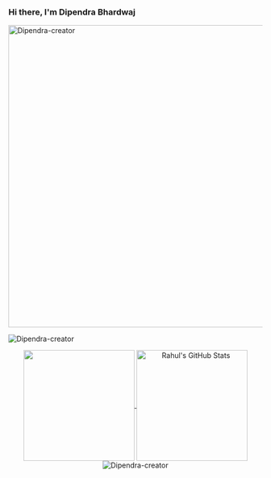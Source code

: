 ### Hi there, I'm Dipendra Bhardwaj


<img align="center" height="600px" src="https://dipendra-creator.github.io/Dipendra-creator/images/the.villain.skull-20210407-0001.jpg" alt="Dipendra-creator" />

<p align="left"><img src="https://komarev.com/ghpvc/?username=Dipendra-creator" alt="Dipendra-creator"/><br>

<div align="center">
  
<a href="https://github.com/Dipendra-creator">
  <img align="center" src="https://github-readme-stats.vercel.app/api/top-langs/?username=Dipendra-creator&theme=dark&hide_langs_below=1" height="220px"/>
</a>
  
<a href="https://github.com/Dipendra-creator">
 <img align="center" src="https://github-readme-stats.vercel.app/api?username=Dipendra-creator&show_icons=true&theme=dark&line_height=27" alt="Rahul's GitHub Stats" height="220px" />
</a>
<img align="center" src="https://github-readme-streak-stats.herokuapp.com/?user=Dipendra-creator&theme=dark" alt="Dipendra-creator" /></p>
</div>
